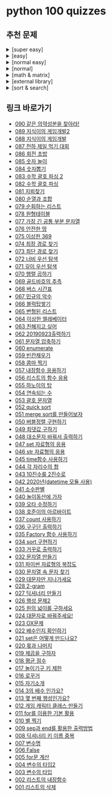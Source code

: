 # python 100 quizzes 

## 추천 문제

<details>
<summary>[super easy]</summary>

[015 출력 방법2](/python_100_quizzes/015_자기소개.md),
[009 출력 방법](/python_100_quizzes/009_sep과_end를_활용한_출력방법.md),
[011 1~100까지 더하기](/python_100_quizzes/011_for를_이용한_기본_활용.md),
[001 리스트 삭제](/python_100_quizzes/001_리스트의_삭제.md),
[002 리스트 삽입](/python_100_quizzes/002_리스트의_내장함수.md),
[018 리스트 평균 구하기](/python_100_quizzes/018_평균_점수.md)
[013 리스트 불러오기](/python_100_quizzes/013_몇_번째_행성인가요.md),
[025 함수 만들기](/python_100_quizzes/025_원의_넓이를_구하세요.md)

</details>

<details>
<summary>[easy]</summary>

[010 별 출력하기](/python_100_quizzes/010_별_찍기.md),
[012 클래스 만들기](/python_100_quizzes/012_게임_캐릭터_클래스_만들기.md),
[016 문자열 거꾸로 만들기](/python_100_quizzes/016_로꾸거.md),
[028 문자열 나눠서 출력하기](/python_100_quizzes/028_2-gram.md),
[030 문자열 안에서 문자 찾기](/python_100_quizzes/030_문자열_속_문자_찾기.md),
[026 리스트 매치하기](/python_100_quizzes/026_행성_문제2.md),
[027 두 리스트로 딕셔너리 만들기](/python_100_quizzes/027_딕셔너리_만들기.md),
[035 내부 함수 원리](/python_100_quizzes/035_Factory_함수_사용하기.md)

</details>

<details>
<summary>[normal easy]</summary>

[037 리스트에서 최대 빈도수 출력](/python_100_quizzes/037_count_사용하기.md),
[038 리스트에서 순위 출력](/python_100_quizzes/038_호준이의_아르바이트.md),
[040 놀이동산에 가자](/python_100_quizzes/040_놀이동산에_가자.md),
[046 숫자 펼쳐서 합하기](/python_100_quizzes/046_str_자료형의_응용.md),
[059 빈칸채우기](/python_100_quizzes/059_빈칸채우기.md)

</details>

<details>
<summary>[normal]</summary>

[053 괄호](/python_100_quizzes/053_괄호_문자열.md),
[082 괄호](/python_100_quizzes/082_수학_괄호_파싱.md),
[083 괄호](/python_100_quizzes/083_수학_괄호_파싱_2.md)

[087 리스트를 딕셔너리로 순위](/python_100_quizzes/087_천하_제일_먹기_대회.md),
[090 같은 의약성분을 찾아라!](/python_100_quizzes/090_같은_의약성분을_찾아라!.md)

[055 하노이의 탑](/python_100_quizzes/055_하노이의_탑.md),
[056 딕셔너리 조작](/python_100_quizzes/056_리스트의_함수_응용.md),
[061 문자열 압축하기](/python_100_quizzes/061_문자열_압축하기.md),
[064 이상한 엘레베이터](/python_100_quizzes/064_이상한_엘레베이터.md),
[066 블럭탑쌓기](/python_100_quizzes/066_블럭탑쌓기.md),
[067 민규의 악수](/python_100_quizzes/067_민규의_악수.md),
[068 버스 시간표](/python_100_quizzes/068_버스_시간표.md),
[075 이상한 369](/python_100_quizzes/075_이상한_369.md),
[078 원형테이블](/python_100_quizzes/078_원형테이블.md),
[085 숫자 놀이](/python_100_quizzes/085_숫자_놀이.md),
[086 회전 초밥](/python_100_quizzes/086_회전_초밥.md)


</details>

<details>
<summary>[math & matrix]</summary>

[041 소수판별](/python_100_quizzes/041_소수판별.md),
[043 2진법](/python_100_quizzes/043_10진수를_2진수로.md),
[045 time 함수 시간 계산하기](/python_100_quizzes/045_time함수_사용하기.md),
[069 골드바흐의 추측](/python_100_quizzes/069_골드바흐의_추측.md),
[077 가장 긴 공통 부분 문자열](/python_100_quizzes/077_가장_긴_공통_부분_문자열.md),
[080 조합](/python_100_quizzes/080_순열과_조합.md),
[084 순열](/python_100_quizzes/084_숫자뽑기.md)

[070 행렬 곱하기](/python_100_quizzes/070_행렬_곱하기.md),
[076 행렬 탐색](/python_100_quizzes/076_안전한_땅.md),
[081 지뢰찾기](/python_100_quizzes/081_지뢰찾기.md),
[088 지식이의 게임개발](/python_100_quizzes/088_지식이의_게임개발.md),
[089 지식이의 게임개발2](/python_100_quizzes/089_지식이의_게임개발2.md)



</details>

<details>
<summary>[external library]</summary>

[037 리스트에서 최대 빈도수 출력](/python_100_quizzes/037_count_사용하기.md),
[042 요일 맞추기](/python_100_quizzes/042_2020년(datetime_모듈_사용).md),
[045 time 함수 시간 계산하기](/python_100_quizzes/045_time함수_사용하기.md),
[058 format 함수](/python_100_quizzes/058_콤마_찍기.md)

</details>


<details>
<summary>[sort & search]</summary>

[050 bubble sort](/python_100_quizzes/050_버블정렬_구현하기.md),
[051 merge sort](/python_100_quizzes/051_merge_sort를_만들어보자.md),
[052 quick sort](/python_100_quizzes/052_quick_sort.md),
[071 dfs](/python_100_quizzes/071_깊이_우선_탐색.md),
[072 bfs](/python_100_quizzes/072_너비_우선_탐색.md),
[073 최단 경로 찾기](/python_100_quizzes/073_최단_경로_찾기.md),
[074 최장 경로 찾기](/python_100_quizzes/074_최장_경로_찾기.md)

</details>

## 링크 바로가기

- [090 같은 의약성분을 찾아라!](/python_100_quizzes/090_같은_의약성분을_찾아라!.md)
- [089 지식이의 게임개발2](/python_100_quizzes/089_지식이의_게임개발2.md)
- [088 지식이의 게임개발](/python_100_quizzes/088_지식이의_게임개발.md)
- [087 천하 제일 먹기 대회](/python_100_quizzes/087_천하_제일_먹기_대회.md)
- [086 회전 초밥](/python_100_quizzes/086_회전_초밥.md)
- [085 숫자 놀이](/python_100_quizzes/085_숫자_놀이.md)
- [084 숫자뽑기](/python_100_quizzes/084_숫자뽑기.md)
- [083 수학 괄호 파싱 2](/python_100_quizzes/083_수학_괄호_파싱_2.md)
- [082 수학 괄호 파싱](/python_100_quizzes/082_수학_괄호_파싱.md)
- [081 지뢰찾기](/python_100_quizzes/081_지뢰찾기.md)
- [080 순열과 조합](/python_100_quizzes/080_순열과_조합.md)
- [079 순회하는 리스트](/python_100_quizzes/079_순회하는_리스트.md)
- [078 원형테이블](/python_100_quizzes/078_원형테이블.md)
- [077 가장 긴 공통 부분 문자열](/python_100_quizzes/077_가장_긴_공통_부분_문자열.md)
- [076 안전한 땅](/python_100_quizzes/076_안전한_땅.md)
- [075 이상한 369](/python_100_quizzes/075_이상한_369.md)
- [074 최장 경로 찾기](/python_100_quizzes/074_최장_경로_찾기.md)
- [073 최단 경로 찾기](/python_100_quizzes/073_최단_경로_찾기.md)
- [072 너비 우선 탐색](/python_100_quizzes/072_너비_우선_탐색.md)
- [071 깊이 우선 탐색](/python_100_quizzes/071_깊이_우선_탐색.md)
- [070 행렬 곱하기](/python_100_quizzes/070_행렬_곱하기.md)
- [069 골드바흐의 추측](/python_100_quizzes/069_골드바흐의_추측.md)
- [068 버스 시간표](/python_100_quizzes/068_버스_시간표.md)
- [067 민규의 악수](/python_100_quizzes/067_민규의_악수.md)
- [066 블럭탑쌓기](/python_100_quizzes/066_블럭탑쌓기.md)
- [065 변형된 리스트](/python_100_quizzes/065_변형된_리스트.md)
- [064 이상한 엘레베이터](/python_100_quizzes/064_이상한_엘레베이터.md)
- [063 친해지고 싶어](/python_100_quizzes/063_친해지고_싶어.md)
- [062 20190923출력하기](/python_100_quizzes/062_20190923출력하기.md)
- [061 문자열 압축하기](/python_100_quizzes/061_문자열_압축하기.md)
- [060 enumerate](/python_100_quizzes/060_enumerate.md)
- [059 빈칸채우기](/python_100_quizzes/059_빈칸채우기.md)
- [058 콤마 찍기](/python_100_quizzes/058_콤마_찍기.md)
- [057 내장함수 응용하기](/python_100_quizzes/057_내장함수_응용하기.md)
- [056 리스트의 함수 응용](/python_100_quizzes/056_리스트의_함수_응용.md)
- [055 하노이의 탑](/python_100_quizzes/055_하노이의_탑.md)
- [054 연속되는 수](/python_100_quizzes/054_연속되는_수.md)
- [053 괄호 문자열](/python_100_quizzes/053_괄호_문자열.md)
- [052 quick sort](/python_100_quizzes/052_quick_sort.md)
- [051 merge sort를 만들어보자](/python_100_quizzes/051_merge_sort를_만들어보자.md)
- [050 버블정렬 구현하기](/python_100_quizzes/050_버블정렬_구현하기.md)
- [049 최댓값 구하기](/python_100_quizzes/049_최댓값_구하기.md)
- [048 대소문자 바꿔서 출력하기](/python_100_quizzes/048_대소문자_바꿔서_출력하기.md)
- [047 set 자료형의 응용](/python_100_quizzes/047_set_자료형의_응용.md)
- [046 str 자료형의 응용](/python_100_quizzes/046_str_자료형의_응용.md)
- [045 time함수 사용하기](/python_100_quizzes/045_time함수_사용하기.md)
- [044 각 자리수의 합](/python_100_quizzes/044_각_자리수의_합.md)
- [043 10진수를 2진수로](/python_100_quizzes/043_10진수를_2진수로.md)
- [042 2020년(datetime 모듈 사용)](/python_100_quizzes/042_2020년(datetime_모듈_사용).md)
- [041 소수판별](/python_100_quizzes/041_소수판별.md)
- [040 놀이동산에 가자](/python_100_quizzes/040_놀이동산에_가자.md)
- [039 오타 수정하기](/python_100_quizzes/039_오타_수정하기.md)
- [038 호준이의 아르바이트](/python_100_quizzes/038_호준이의_아르바이트.md)
- [037 count 사용하기](/python_100_quizzes/037_count_사용하기.md)
- [036 구구단 출력하기](/python_100_quizzes/036_구구단_출력하기.md)
- [035 Factory 함수 사용하기](/python_100_quizzes/035_Factory_함수_사용하기.md)
- [034 sort 구현하기](/python_100_quizzes/034_sort_구현하기.md)
- [033 거꾸로 출력하기](/python_100_quizzes/033_거꾸로_출력하기.md)
- [032 문자열 만들기](/python_100_quizzes/032_문자열_만들기.md)
- [031 파이썬 자료형의 복잡도](/python_100_quizzes/031_파이썬_자료형의_복잡도.md)
- [030 문자열 속 문자 찾기](/python_100_quizzes/030_문자열_속_문자_찾기.md)
- [029 대문자만 지나가세요](/python_100_quizzes/029_대문자만_지나가세요.md)
- [028 2-gram](/python_100_quizzes/028_2-gram.md)
- [027 딕셔너리 만들기](/python_100_quizzes/027_딕셔너리_만들기.md)
- [026 행성 문제2](/python_100_quizzes/026_행성_문제2.md)
- [025 원의 넓이를 구하세요](/python_100_quizzes/025_원의_넓이를_구하세요.md)
- [024 대문자로 바꿔주세요!](/python_100_quizzes/024_대문자로_바꿔주세요!.md)
- [023 OX문제](/python_100_quizzes/023_OX문제.md)
- [022 배수인지 확인하기](/python_100_quizzes/022_배수인지_확인하기.md)
- [021 set은 어떻게 만드나요?](/python_100_quizzes/021_set은_어떻게_만드나요.md)
- [020 몫과 나머지](/python_100_quizzes/020_몫과_나머지.md)
- [019 제곱을 구하자](/python_100_quizzes/019_제곱을_구하자.md)
- [018 평균 점수](/python_100_quizzes/018_평균_점수.md)
- [017 놀이기구 키 제한](/python_100_quizzes/017_놀이기구_키_제한.md)
- [016 로꾸거](/python_100_quizzes/016_로꾸거.md)
- [015 자기소개](/python_100_quizzes/015_자기소개.md)
- [014 3의 배수 인가요?](/python_100_quizzes/014_3의_배수_인가요.md)
- [013 몇 번째 행성인가요?](/python_100_quizzes/013_몇_번째_행성인가요.md)
- [012 게임 캐릭터 클래스 만들기](/python_100_quizzes/012_게임_캐릭터_클래스_만들기.md)
- [011 for를 이용한 기본 활용](/python_100_quizzes/011_for를_이용한_기본_활용.md)
- [010 별 찍기](/python_100_quizzes/010_별_찍기.md)
- [009 sep과 end를 활용한 출력방법](/python_100_quizzes/009_sep과_end를_활용한_출력방법.md)
- [008 딕셔너리 키 이름 중복](/python_100_quizzes/008_딕셔너리_키_이름_중복.md)
- [007 변수명](/python_100_quizzes/007_변수명.md)
- [006 False](/python_100_quizzes/006_False.md)
- [005 for문 계산](/python_100_quizzes/005_for문_계산.md)
- [004 변수의 타입2](/python_100_quizzes/004_변수의_타입2.md)
- [003 변수의 타입](/python_100_quizzes/003_변수의_타입.md)
- [002 리스트의 내장함수](/python_100_quizzes/002_리스트의_내장함수.md)
- [001 리스트의 삭제](/python_100_quizzes/001_리스트의_삭제.md)
